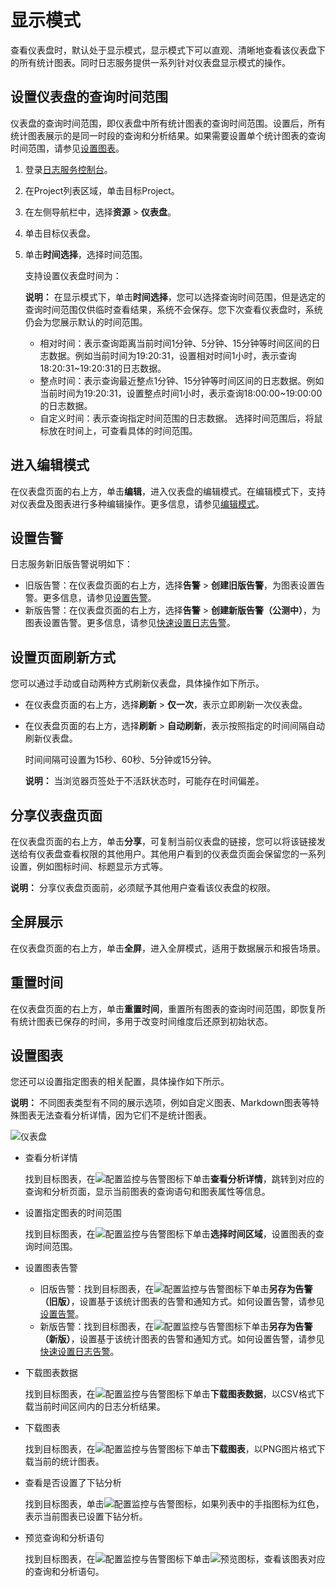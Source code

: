 # 显示模式

查看仪表盘时，默认处于显示模式，显示模式下可以直观、清晰地查看该仪表盘下的所有统计图表。同时日志服务提供一系列针对仪表盘显示模式的操作。

## 设置仪表盘的查询时间范围

仪表盘的查询时间范围，即仪表盘中所有统计图表的查询时间范围。设置后，所有统计图表展示的是同一时段的查询和分析结果。如果需要设置单个统计图表的查询时间范围，请参见[设置图表](#section_wwk_b5k_kgb)。

1.  登录[日志服务控制台](https://sls.console.aliyun.com)。

2.  在Project列表区域，单击目标Project。

3.  在左侧导航栏中，选择**资源** \> **仪表盘**。

4.  单击目标仪表盘。

5.  单击**时间选择**，选择时间范围。

    支持设置仪表盘时间为：

    **说明：** 在显示模式下，单击**时间选择**，您可以选择查询时间范围，但是选定的查询时间范围仅供临时查看结果，系统不会保存。您下次查看仪表盘时，系统仍会为您展示默认的时间范围。

    -   相对时间：表示查询距离当前时间1分钟、5分钟、15分钟等时间区间的日志数据。例如当前时间为19:20:31，设置相对时间1小时，表示查询18:20:31~19:20:31的日志数据。
    -   整点时间：表示查询最近整点1分钟、15分钟等时间区间的日志数据。例如当前时间为19:20:31，设置整点时间1小时，表示查询18:00:00~19:00:00的日志数据。
    -   自定义时间：表示查询指定时间范围的日志数据。
    选择时间范围后，将鼠标放在时间上，可查看具体的时间范围。


## 进入编辑模式

在仪表盘页面的右上方，单击**编辑**，进入仪表盘的编辑模式。在编辑模式下，支持对仪表盘及图表进行多种编辑操作。更多信息，请参见[编辑模式](/cn.zh-CN/可视化与告警/仪表盘/编辑模式.md)。

## 设置告警

日志服务新旧版告警说明如下：

-   旧版告警：在仪表盘页面的右上方，选择**告警** \> **创建旧版告警**，为图表设置告警。更多信息，请参见[设置告警](/cn.zh-CN/可视化与告警/告警/设置告警.md)。
-   新版告警：在仪表盘页面的右上方，选择**告警** \> **创建新版告警（公测中）**，为图表设置告警。更多信息，请参见[快速设置日志告警](/cn.zh-CN/告警（新版）/快速设置日志告警.md)。

## 设置页面刷新方式

您可以通过手动或自动两种方式刷新仪表盘，具体操作如下所示。

-   在仪表盘页面的右上方，选择**刷新** \> **仅一次**，表示立即刷新一次仪表盘。
-   在仪表盘页面的右上方，选择**刷新** \> **自动刷新**，表示按照指定的时间间隔自动刷新仪表盘。

    时间间隔可设置为15秒、60秒、5分钟或15分钟。

    **说明：** 当浏览器页签处于不活跃状态时，可能存在时间偏差。


## 分享仪表盘页面

在仪表盘页面的右上方，单击**分享**，可复制当前仪表盘的链接，您可以将该链接发送给有仪表盘查看权限的其他用户。其他用户看到的仪表盘页面会保留您的一系列设置，例如图标时间、标题显示方式等。

**说明：** 分享仪表盘页面前，必须赋予其他用户查看该仪表盘的权限。

## 全屏展示

在仪表盘页面的右上方，单击**全屏**，进入全屏模式，适用于数据展示和报告场景。

## 重置时间

在仪表盘页面的右上方，单击**重置时间**，重置所有图表的查询时间范围，即恢复所有统计图表已保存的时间，多用于改变时间维度后还原到初始状态。

## 设置图表

您还可以设置指定图表的相关配置，具体操作如下所示。

**说明：** 不同图表类型有不同的展示选项，例如自定义图表、Markdown图表等特殊图表无法查看分析详情，因为它们不是统计图表。

![仪表盘](https://static-aliyun-doc.oss-accelerate.aliyuncs.com/assets/img/zh-CN/7702280261/p36996.png)

-   查看分析详情

    找到目标图表，在![配置监控与告警](https://static-aliyun-doc.oss-accelerate.aliyuncs.com/assets/img/zh-CN/2453749951/p104976.png)图标下单击**查看分析详情**，跳转到对应的查询和分析页面，显示当前图表的查询语句和图表属性等信息。

-   设置指定图表的时间范围

    找到目标图表，在![配置监控与告警](https://static-aliyun-doc.oss-accelerate.aliyuncs.com/assets/img/zh-CN/2453749951/p104976.png)图标下单击**选择时间区域**，设置图表的查询时间范围。

-   设置图表告警
    -   旧版告警：找到目标图表，在![配置监控与告警](https://static-aliyun-doc.oss-accelerate.aliyuncs.com/assets/img/zh-CN/2453749951/p104976.png)图标下单击**另存为告警（旧版）**，设置基于该统计图表的告警和通知方式。如何设置告警，请参见[设置告警](/cn.zh-CN/可视化与告警/告警/设置告警.md)。
    -   新版告警：找到目标图表，在![配置监控与告警](https://static-aliyun-doc.oss-accelerate.aliyuncs.com/assets/img/zh-CN/2453749951/p104976.png)图标下单击**另存为告警（新版）**，设置基于该统计图表的告警和通知方式。如何设置告警，请参见[快速设置日志告警](/cn.zh-CN/告警（新版）/快速设置日志告警.md)。
-   下载图表数据

    找到目标图表，在![配置监控与告警](https://static-aliyun-doc.oss-accelerate.aliyuncs.com/assets/img/zh-CN/2453749951/p104976.png)图标下单击**下载图表数据**，以CSV格式下载当前时间区间内的日志分析结果。

-   下载图表

    找到目标图表，在![配置监控与告警](https://static-aliyun-doc.oss-accelerate.aliyuncs.com/assets/img/zh-CN/2453749951/p104976.png)图标下单击**下载图表**，以PNG图片格式下载当前的统计图表。

-   查看是否设置了下钻分析

    找到目标图表，单击![配置监控与告警](https://static-aliyun-doc.oss-accelerate.aliyuncs.com/assets/img/zh-CN/2453749951/p104976.png)图标，如果列表中的手指图标为红色，表示当前图表已设置下钻分析。

-   预览查询和分析语句

    找到目标图表，在![配置监控与告警](https://static-aliyun-doc.oss-accelerate.aliyuncs.com/assets/img/zh-CN/2453749951/p104976.png)图标下单击![预览](https://static-aliyun-doc.oss-accelerate.aliyuncs.com/assets/img/zh-CN/9092866951/p111641.png)图标，查看该图表对应的查询和分析语句。


